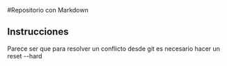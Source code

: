 #Repositorio con Markdown

## Instrucciones
Parece ser que para resolver un conflicto desde git es necesario hacer un reset --hard